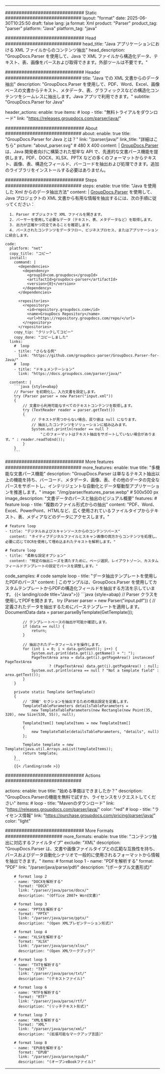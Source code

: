 


---
############################# Static ############################
layout: "format"
date:  2025-06-30T10:25:50
draft: false
lang: ja
format: Xml
product: "Parser"
product_tag: "parser"
platform: "Java"
platform_tag: "java"

############################# Head ############################
head_title: "Java アプリケーションにおける XML ファイルからのコンテンツ抽出"
head_description: "GroupDocs.Parser を使用して、Java で XML ファイルから構造化データ、テキスト、表、画像をパースおよび取得できます。外部ツールは不要です。"

############################# Header ############################
title: "Java での XML 文書からのデータ抽出" 
description: "GroupDocs.Parser を使用して、PDF、Word、Excel、画像ベースの文書からテキスト、メタデータ、表、グラフィックスなどの構造化コンテンツをシームレスに抽出します。Java アプリで利用できます。"
subtitle: "GroupDocs.Parser for Java" 

header_actions:
  enable: true
  items:
    #  loop
    - title: "無料トライアルをダウンロード"
      link: "https://releases.groupdocs.com/parser/java/"
      
############################# About ############################
about:
    enable: true
    title: "GroupDocs.Parser for Java とは？"
    link: "/parser/java/"
    link_title: "詳細はこちら"
    picture: "about_parser.svg" # 480 X 400
    content: |
       [GroupDocs.Parser](/parser/java/) は、Java 開発者向けに構築された堅牢な API で、先進的な文書パース機能を提供します。PDF、DOCX、XLSX、PPTX などの多くのフォーマットからテキスト、画像、表、構造化フィールド、バーコードを抽出および処理できます。追加のライブラリをインストールする必要はありません。

############################# Steps ############################
steps:
    enable: true
    title: "Java を使用した Xml からのデータ抽出方法"
    content: |
      [GroupDocs.Parser](/parser/java/) を使用して、Java プロジェクトの XML 文書から有用な情報を抽出するには、次の手順に従ってください：
      
      1. Parser オブジェクトで XML ファイルを開きます。
      2. パーサーを使用して必要なデータ（テキスト、表、メタデータなど）を取得します。
      3. 出力が正確かつ完全であることを確認します。
      4. パースされたコンテンツをデータフロー、ビジネスプロセス、またはアプリケーションに統合します。
   
    code:
      platform: "net"
      copy_title: "コピー"
      install:
        command: |
          <dependencies>
            <dependency>
              <groupId>com.groupdocs</groupId>
              <artifactId>groupdocs-parser</artifactId>
              <version>{0}</version>
            </dependency>
          </dependencies>

          <repositories>
            <repository>
              <id>repository.groupdocs.com</id>
              <name>GroupDocs Repository</name>
              <url>https://repository.groupdocs.com/repo/</url>
            </repository>
          </repositories>
        copy_tip: "クリックしてコピー"
        copy_done: "コピーしました"
      links:
        #  loop
        - title: "さらなる例"
          link: "https://github.com/groupdocs-parser/GroupDocs.Parser-for-Java/"
        #  loop
        - title: "ドキュメンテーション"
          link: "https://docs.groupdocs.com/parser/java/"
          
      content: |
        ```java {style=abap}
        // Parser を初期化し、入力文書を設定します。
        try (Parser parser = new Parser("input.xml"))
        {
            // 文書から利用可能なすべてのテキストコンテンツを取得します。
            try (TextReader reader = parser.getText())
            {
                // テキストが見つからない場合、戻り値は null になります。
                // 抽出したコンテンツをソリューションに組み込みます。
                System.out.println(reader == null ? 
                    "このフォーマットはテキスト抽出をサポートしていない場合があります。" : reader.readToEnd());
            }
        }
        ```            

############################# More features ############################
more_features:
  enable: true
  title: "多機能な文書パース機能"
  description: "GroupDocs.Parser は単なるテキスト抽出以上の機能を持ち、バーコード、メタデータ、画像、表、その他のデータの完全なパースをサポートし、インテリジェントな自動化とデータ駆動型アプリケーションを推進します。"
  image: "/img/parser/features_parse.webp" # 500x500 px
  image_description: "文書データのパースと抽出のビジュアル概要"
  features:
    # feature loop
    - title: "複数のファイル形式からの抽出"
      content: "PDF、Word、Excel、PowerPoint、HTMLなど、広く使用されているファイルタイプからテキスト、表、メディアなどのデータにアクセスします。"

    # feature loop
    - title: "デジタルおよびスキャンソースからのコンテンツパース"
      content: "ネイティブデジタルファイルとスキャン画像の両方からコンテンツを処理し、必要に応じてOCRを使用して埋め込まれたテキストを解釈します。"

    # feature loop
    - title: "柔軟な設定オプション"
      content: "特定の抽出ニーズを満たすために、ページ選択、レイアウトゾーン、カスタムフィールドテンプレートの設定でパースを調整します。"
      
  code_samples:
    # code sample loop
    - title: "データ抽出テンプレートを使用したPDFのパース"
      content: |
        このサンプルは、GroupDocs.Parser を使用してカスタムテンプレートからPDFの構造化フィールドを抽出する方法を示しています。
        {{< landing/code title="Java">}}
        ```java {style=abap}
        //  Parser クラスを使用してPDFを開きます。
        try (Parser parser = new Parser("input.pdf"))
        {
            // 定義されたデータを抽出するためにパーステンプレートを適用します。
            DocumentData data = parser.parseByTemplate(GetTemplate());

            // テンプレートベースの抽出が可能か確認します。
            if (data == null) {
                return;
            }

            // 抽出されたデータフィールドを操作します。
            for (int i = 0; i < data.getCount(); i++) {
                System.out.print(data.get(i).getName() + ": ");
                PageTextArea area = data.get(i).getPageArea() instanceof PageTextArea
                        ? (PageTextArea) data.get(i).getPageArea() : null;
                System.out.println(area == null ? "Not a template field" : area.getText());
            }
        }

        private static Template GetTemplate()
        {
            // '詳細' セクションを抽出するための検出設定を定義します。
            TemplateTableParameters detailsTableParameters = 
                new TemplateTableParameters(new Rectangle(new Point(35, 320), new Size(530, 55)), null);

            TemplateItem[] templateItems = new TemplateItem[]
            {
                new TemplateTable(detailsTableParameters, "details", null)
            };

            Template template = new Template(java.util.Arrays.asList(templateItems));
            return template;
        }
        ```
        {{< /landing/code >}}


############################# Actions ############################

actions:
  enable: true
  title: "始める準備はできましたか？"
  description: "GroupDocs.Parserの機能を無料で試すか、ライセンスをリクエストしてください"
  items:
    #  loop
    - title: "Mavenのダウンロード"
      link: "https://releases.groupdocs.com/parser/java/"
      color: "red"
        #  loop
    - title: "ライセンス情報"
      link: "https://purchase.groupdocs.com/pricing/parser/java/"
      color: "light"


############################# More Formats #####################
more_formats:
    enable: true
    title: "コンテンツ抽出に対応するファイルタイプ"
    exclude: "XML"
    description: "GroupDocs.Parser は、文書や画像ファイルタイプとの広範な互換性を持ち、パースおよびデータ自動化シナリオで一般的に使用されるフォーマットから情報を抽出できます。"
    items: 
        # format loop 1
        - name: "PDFを解析する"
          format: "PDF"
          link: "/parser/java/parse/pdf/"
          description: "(ポータブル文書形式)"
          
        # format loop 2
        - name: "DOCXを解析する"
          format: "DOCX"
          link: "/parser/java/parse/docx/"
          description: "(Office 2007+ Word文書)"
          
        # format loop 3
        - name: "PPTXを解析する"
          format: "PPTX"
          link: "/parser/java/parse/pptx/"
          description: "(Open XMLプレゼンテーション形式)"
          
        # format loop 4
        - name: "XLSXを解析する"
          format: "XLSX"
          link: "/parser/java/parse/xlsx/"
          description: "(Open XMLワークブック)"
          
        # format loop 5
        - name: "TXTを解析する"
          format: "TXT"
          link: "/parser/java/parse/txt/"
          description: "(テキストファイル)"
          
        # format loop 6
        - name: "RTFを解析する"
          format: "RTF"
          link: "/parser/java/parse/rtf/"
          description: "(リッチテキスト形式)"
          
        # format loop 7
        - name: "XMLを解析する"
          format: "XML"
          link: "/parser/java/parse/xml/"
          description: "(拡張可能なマークアップ言語)"
          
        # format loop 8
        - name: "EPUBを解析する"
          format: "EPUB"
          link: "/parser/java/parse/epub/"
          description: "(オープンeBookファイル)"
         
          

---
